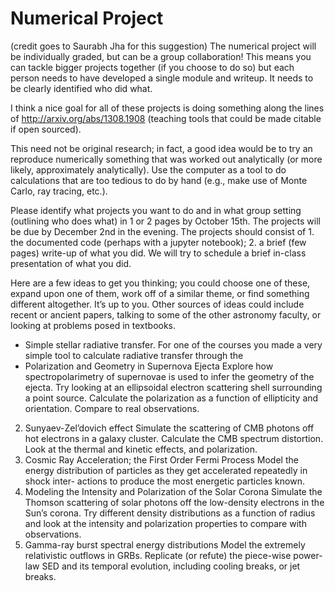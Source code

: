 # Numerical Project

(credit goes to Saurabh Jha for this suggestion)
The numerical project will be individually graded, but can be a group collaboration! This means you can tackle bigger projects together (if you choose to do so) but each person needs to have developed a single module and writeup. It needs to be clearly identified who did what. 

I think a nice goal for all of these projects is doing something along the lines of  http://arxiv.org/abs/1308.1908 (teaching tools that could be made citable if open sourced).

This need not be original research; in fact, a good idea would be to try an reproduce numerically something that was worked out analytically (or more likely, approximately analytically). Use the computer as a tool to do calculations that are too tedious to do by hand (e.g., make use of Monte Carlo, ray tracing, etc.).

Please identify what projects you want to do and in what group setting (outlining who does what) in 1 or 2 pages by October 15th. The projects will be due by December 2nd in the evening. The projects should consist of 1. the documented code (perhaps with a jupyter notebook); 2. a brief (few pages) write-up of what you did. We will try to schedule a brief in-class presentation of what you did. 

Here are a few ideas to get you thinking; you could choose one of these, expand upon one of them, work off of a similar theme, or find something different altogether. It’s up to you. Other sources of ideas could include recent or ancient papers, talking to some of the other astronomy faculty, or looking at problems posed in textbooks.

 * Simple stellar radiative transfer. For one of the courses you made a very simple tool to calculate radiative transfer through the 
 * Polarization and Geometry in Supernova Ejecta
    Explore how spectropolarimetry of supernovae is used to infer the geometry of the ejecta. Try looking at an ellipsoidal electron scattering shell surrounding a point source. Calculate the polarization as a function of ellipticity and orientation. Compare to real observations.
2. Sunyaev-Zel’dovich effect
Simulate the scattering of CMB photons off hot electrons in a galaxy cluster. Calculate the
CMB spectrum distortion. Look at the thermal and kinetic effects, and polarization.
3. Cosmic Ray Acceleration; the First Order Fermi Process
Model the energy distribution of particles as they get accelerated repeatedly in shock inter-
actions to produce the most energetic particles known.
4. Modeling the Intensity and Polarization of the Solar Corona
Simulate the Thomson scattering of solar photons off the low-density electrons in the Sun’s corona. Try different density distributions as a function of radius and look at the intensity and polarization properties to compare with observations.
5. Gamma-ray burst spectral energy distributions
Model the extremely relativistic outflows in GRBs. Replicate (or refute) the piece-wise power-
law SED and its temporal evolution, including cooling breaks, or jet breaks.

